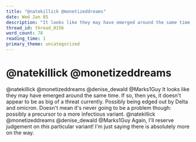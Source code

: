 ```yaml
---
title: "@natekillick @monetizeddreams"
date: Wed Jan 05
description: "It looks like they may have emerged around the same time. If so, then yes, it doesn't appear to be as big of a threat currently."
thread_id: thread_0156
word_count: 78
reading_time: 1
primary_theme: uncategorized
---
```


# @natekillick @monetizeddreams

@natekillick @monetizeddreams @denise_dewald @Marks1Guy It looks like they may have emerged around the same time. If so, then yes, it doesn't appear to be as big of a threat currently. Possibly being edged out by Delta and omicron. Doesn't mean it's never going to be a problem though: possibly a precursor to a more infectious variant. @natekillick @monetizeddreams @denise_dewald @Marks1Guy Again, I'll reserve judgement on *this* particular variant! I'm just saying there is absolutely more on the way.